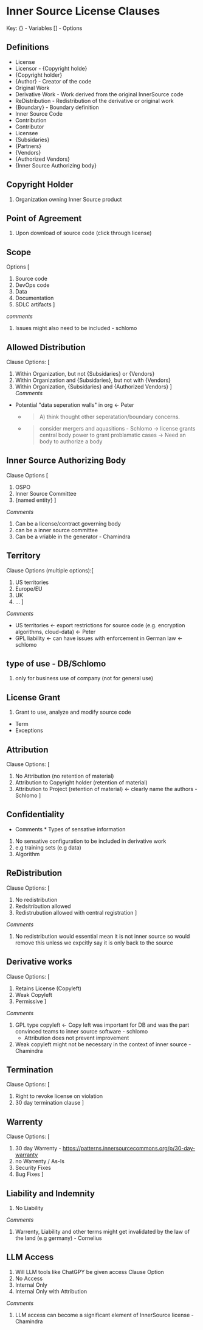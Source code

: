 # Inner Source License Clauses

Key:
{} - Variables
[] - Options 

## Definitions

- License
- Licensor - {Copyright holde}
- {Copyright holder}
- {Author} - Creator of the code
- Original Work
- Derivative Work - Work derived from the original InnerSource code
- ReDistribution - Redistribution of the derivative or original work
- {Boundary} - Boundary definition
- Inner Source Code
- Contribution
- Contributor
- Licensee
- {Subsidaries}
- {Partners}
- {Vendors}
- {Authorized Vendors}
- {Inner Source Authorizing body}


## Copyright Holder
1. Organization owning Inner Source product

## Point of Agreement
1. Upon download of source code (click through license)

## Scope 
Options
[
1. Source code 
2. DevOps code 
3. Data
5. Documentation
6. SDLC artifacts
]

*comments*
1. Issues might also need to be included - schlomo

## Allowed Distribution 
Clause Options: [
1. Within Organization, but not {Subsidaries} or {Vendors} 
2. Within Organization and {Subsidaries}, but not with {Vendors}
3. Within Organization, {Subsidaries} and {Authorized Vendors} 
]
*Comments*
- Potential "data seperation walls" in org <- Peter
   - > A) think thought other seperatation/boundary concerns.
   - > consider mergers and aquasitions - Schlomo
       -> license grants central body power to grant problamatic cases
       -> Need an body to authorize a body 
       
## Inner Source Authorizing Body
Clause Options [
1. OSPO
2. Inner Source Committee
3. {named entity}
]

*Comments*
1. Can be a license/contract governing body
2. can be a inner source committee
3. Can be a vriable in the generator - Chamindra
  
## Territory
Clause Options (multiple options):[
1. US territories
2. Europe/EU
3. UK
4. ...
]
   
*Comments*
- US territories <- export restrictions for source code (e.g. encryption algorithms, cloud-data) <- Peter
- GPL liability <- can have issues with enforcement in German law <- schlomo
  
## type of use - DB/Schlomo
1. only for business use of company (not for general use)
   
## License Grant
1. Grant to use, analyze and modify source code
  - Term
  - Exceptions

## Attribution
Clause Options: [
1. No Attribution (no retention of material)
2. Attribution to Copyright holder (retention of material) 
3. Attribution to Project (retention of material) <- clearly name the authors - Schlomo
]

## Confidentiality
                                                     
* Comments *
Types of sensative information                                                    
1. No sensative configuration to be included in derivative work
2. e.g training sets (e.g data)
3. Algorithm

## ReDistribution
Clause Options: [
1. No redistribution
2. Redsitribution allowed 
3. Redistrubution allowed with central registration
]

*Comments*
1. No redistribution would essential mean it is not inner source so would remove this unless we expcitly say it is only back to the source

## Derivative works
Clause Options: [                                                   
1. Retains License (Copyleft)
2. Weak Copyleft
3. Permissive
]

*Comments*
1. GPL type copyleft <- Copy left was important for DB and was the part convinced teams to inner source software - schlomo
   - Attribution does not prevent improvement 
2. Weak copyleft might not be necessary in the context of inner source - Chamindra
                   
## Termination
Clause Options: [
1. Right to revoke license on violation
2. 30 day termination clause
]

## Warrenty
Clause Options: [
1. 30 day Warrenty - https://patterns.innersourcecommons.org/p/30-day-warranty
2. no Warrenty / As-Is
3. Security Fixes
4. Bug Fixes
]

## Liability and Indemnity
1. No Liability

*Comments*
1. Warrenty, Liability and other terms might get invalidated by the law of the land (e.g germany) - Cornelius

## LLM Access
1. Will LLM tools like ChatGPY be given access 
Clause Option
1. No Access 
2. Internal Only 
3. Internal Only with Attribution

*Comments*
1. LLM access can become a significant element of InnerSource license - Chamindra

